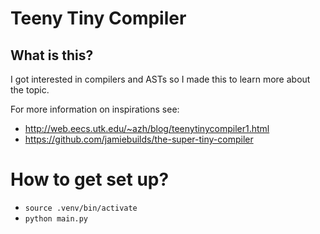 # Teeny Tiny Compiler

## What is this?

I got interested in compilers and ASTs so I made this to learn more about the topic.

For more information on inspirations see:

- http://web.eecs.utk.edu/~azh/blog/teenytinycompiler1.html
- https://github.com/jamiebuilds/the-super-tiny-compiler


# How to get set up?

- `source .venv/bin/activate`
- `python main.py`